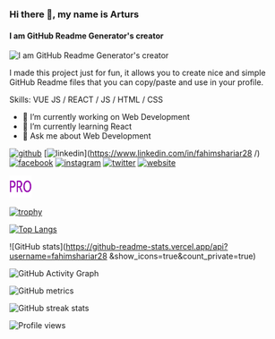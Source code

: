 ### Hi there 👋, my name is Arturs
#### I am GitHub Readme Generator's creator
![I am GitHub Readme Generator's creator](https://facebook.com/photo.php/?fbid=3226923237591611)

I made this project just for fun, it allows you to create nice and simple GitHub Readme files that you can copy/paste and use in your profile.

Skills: VUE JS / REACT / JS / HTML / CSS

- 🔭 I’m currently working on Web Development  
- 🌱 I’m currently learning React 
- 💬 Ask me about Web Development  


[<img src='https://cdn.jsdelivr.net/npm/simple-icons@3.0.1/icons/github.svg' alt='github' height='40'>](https://github.com/fahimshariar28 )  [<img src='https://cdn.jsdelivr.net/npm/simple-icons@3.0.1/icons/linkedin.svg' alt='linkedin' height='40'>](https://www.linkedin.com/in/fahimshariar28 /)  [<img src='https://cdn.jsdelivr.net/npm/simple-icons@3.0.1/icons/facebook.svg' alt='facebook' height='40'>](https://www.facebook.com/fahimshariar28 )  [<img src='https://cdn.jsdelivr.net/npm/simple-icons@3.0.1/icons/instagram.svg' alt='instagram' height='40'>](https://www.instagram.com/_fahim_shariar_/)  [<img src='https://cdn.jsdelivr.net/npm/simple-icons@3.0.1/icons/twitter.svg' alt='twitter' height='40'>](https://twitter.com/fahim_shariar28)  [<img src='https://cdn.jsdelivr.net/npm/simple-icons@3.0.1/icons/icloud.svg' alt='website' height='40'>](fahimshariar.com)  

<a href='https://github.com/pricing'><img src='https://raw.githubusercontent.com/acervenky/animated-github-badges/master/assets/pro.gif' width='40' height='40'></a> 

[![trophy](https://github-profile-trophy.vercel.app/?username=fahimshariar28 )](https://github.com/ryo-ma/github-profile-trophy)

[![Top Langs](https://github-readme-stats.vercel.app/api/top-langs/?username=fahimshariar28 )](https://github.com/anuraghazra/github-readme-stats)

![GitHub stats](https://github-readme-stats.vercel.app/api?username=fahimshariar28 &show_icons=true&count_private=true)  

![GitHub Activity Graph](https://activity-graph.herokuapp.com/graph?username=fahimshariar28 )  

![GitHub metrics](https://metrics.lecoq.io/fahimshariar28 )  

![GitHub streak stats](https://streak-stats.demolab.com/?user=fahimshariar28 )  

![Profile views](https://gpvc.arturio.dev/fahimshariar28 )  